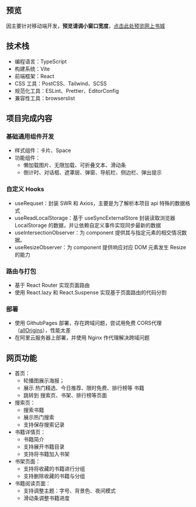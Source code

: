 ## 预览

因主要针对移动端开发，**预览请调小窗口宽度**，[点击此处预览网上书城](http://121.40.63.216/)

## 技术栈

- 编程语言：TypeScript
- 构建系统：Vite
- 前端框架：React
- CSS 工具：PostCSS、Tailwind、SCSS
- 规范化工具：ESLint、Prettier、EditorConfig
- 兼容性工具：browserslist

## 项目完成内容

### 基础通用组件开发
- 样式组件：卡片、Space
- 功能组件：
	- 懒加载图片、无限加载、可折叠文本、滑动条
	- 倒计时、对话框、遮罩层、弹窗、导航栏、侧边栏、弹出提示

### 自定义 Hooks
- useRequset：封装 SWR 和 Axios，主要是为了解析本项目 api 特殊的数据格式
- useReadLocalStorage：基于 useSyncExternalStore 封装读取浏览器 LocalStorage 的数据，并让依赖自定义事件实现同步最新的数据
- useIntersectionObserver：为 component 提供其与指定元素的相交情况数据。
- useResizeObserver：为 component 提供响应对应 DOM 元素发生 Resize 的能力

### 路由与打包
- 基于 React Router 实现页面路由
- 使用 React.lazy 和 React.Suspense 实现基于页面路由的代码分割

### 部署
- 使用 GithubPages 部署，存在跨域问题，尝试用免费 CORS代理（[allOrigins](https://allorigins.win/)），性能太差
- 在阿里云服务器上部署，并使用 Nginx 作代理解决跨域问题

## 网页功能

- 首页：
	- 轮播图展示海报；
	- 展示 热门精选、今日推荐、限时免费、排行榜等 书籍
	- 跳转到 搜索页、书架、排行榜等页面
- 搜索页：
	- 搜索书籍
	- 展示热门搜索
	- 支持保存搜索记录
- 书籍详情页：
  - 书籍简介
  - 支持展开书籍目录
  - 支持将书籍加入书架
- 书架页面：
	- 支持将收藏的书籍进行分组
	- 支持删除收藏的书籍与分组
- 书籍阅读页面：
	- 支持调整主题：字号、背景色、夜间模式
	- 滑动条调整书籍进度
